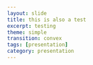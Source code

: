 ```yaml
---
layout: slide
title: this is also a test
excerpt: testing
theme: simple
transition: convex
tags: [presentation]
category: presentation
---
```

